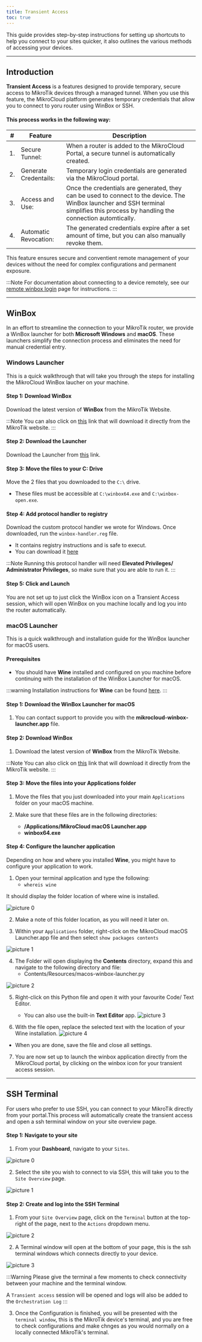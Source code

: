 ```yaml
---
title: Transient Access
toc: true
---
```


This guide provides step-by-step instructions for setting up shortcuts to help you connect to your sites quicker, it also outlines the various methods of accessing your devices.

---
## Introduction
**Transient Access** is a features designed to provide temporary, secure access to MikroTik devices through a managed tunnel. When you use this feature, the MikroCloud platform generates temporary credentials that allow you to connect to yoru router using WinBox or SSH.

#### This process works in the following way:
| # | Feature | Description |
| --- | --- | --- |
| 1. | Secure Tunnel: | When a router is added to the MikroCloud Portal, a secure tunnel is automatically created. |
| 2. | Generate Credentails: | Temporary login credentials are generated via the MikroCloud portal. |
| 3. | Access and Use: | Once the credentials are generated, they can be used to connect to the device. The WinBox launcher and SSH terminal simplifies this process by handling the connection automtically. |
| 4. | Automatic Revocation: | The generated credentials expire after a set amount of time, but you can also manually revoke them. |

This feature ensures secure and conventient remote management of your devices without the need for complex configurations and permanent exposure.

:::Note
For documentation about connecting to a device remotely, see our [remote winbox login](/documentation/guides/remote-winbox-login) page for instructions.
:::

---
## WinBox
In an effort to streamline the connection to your MikroTik router, we provide a WinBox launcher for both **Microsoft Windows** and **macOS**. These launchers simplify the connection process and eliminates the need for manual credential entry.

### Windows Launcher
This is a quick walkthrough that will take you through the steps for installing the MikroCloud WinBox laucher on your machine.

#### Step 1: Download WinBox
Download the latest version of **WinBox** from the MikroTik Website.

:::Note
You can also click on [this](https://mt.lv/winbox64) link that will download it directly from the MikroTik website.
:::

#### Step 2: Download the Launcher
Download the Launcher from [this](https://cdn.mikrocloud.com/downloads/winbox-open.exe) link.


#### Step 3: Move the files to your C: Drive
Move the 2 files that you downloaded to the `C:\` drive.
* These files must be accessible at `C:\winbox64.exe` and `C:\winbox-open.exe`.

#### Step 4: Add protocol handler to registry
Download the custom protocol handler we wrote for Windows.
Once downloaded, run the `winbox-handler.reg` file.
* It contains registry instructions and is safe to execut.
* You can download it [here](https://cdn.mikrocloud.com/downloads/winbox-handler.reg)

:::Note
Running this protocol handler will need **Elevated Privileges/ Administrator Privileges**, so make sure that you are able to run it.
:::

#### Step 5: Click and Launch
You are not set up to just click the WinBox icon on a Transient Access session, which will open WinBox on you machine locally and log you into the router automatically.




### macOS Launcher
This is a quick walkthrough and installation guide for the WinBox launcher for macOS users.

#### Prerequisites
* You should have **Wine** installed and configured on you machine before continuing with the installation of the WinBox Launcher for macOS.

:::warning
Installation instructions for **Wine** can be found [here](https://wiki.winehq.org/Download).
:::

#### Step 1: Download the WinBox Launcher for macOS
1. You can contact support to provide you with the **mikrocloud-winbox-launcher.app** file.

#### Step 2: Download WinBox
1. Download the latest version of **WinBox** from the MikroTik Website.

:::Note
You can also click on [this](https://mt.lv/winbox64) link that will download it directly from the MikroTik website.
:::

#### Step 3: Move the files into your Applications folder
1. Move the files that you just downloaded into your main `Applications` folder on your macOS machine.

2. Make sure that these files are in the following directories:
    * **/Applications/MikroCloud macOS Launcher.app**
    * **winbox64.exe**

#### Step 4: Configure the launcher application
Depending on how and where you installed **Wine**, you might have to configure your application to work.

1. Open your terminal application and type the following:
   * `whereis wine`

It should display the folder location of where wine is installed.

<!-- Insert Image -->
![picture 0](https://cdn.mkcld.io/059219c524909b1b3e9335a7f318b6e0dce984cc89f47381fae5229adb3cf0e4.png)  

2. Make a note of this folder location, as you will need it later on.

3. Within your `Applications` folder, right-click on the MikroCloud macOS Launcher.app file and then select `show packages contents`
<!-- Insert Image -->
![picture 1](https://cdn.mkcld.io/21489fe0b001dd680badf01579c2cdd9b4a37acf1e367e3e89a06124d5dfc4cd.jpg)  

4. The Folder will open displaying the **Contents** directory, expand this and navigate to the following directory and file:
    * Contents/Resources/macos-winbox-launcher.py
<!-- Insert Image -->
![picture 2](https://cdn.mkcld.io/98d39ca6f295f2886f199252e354a6f05b2c9e530443790ae0c26b79fbdf103c.png)  


5. Right-click on this Python file and open it with your favourite Code/ Text Editor.
    * You can also use the built-in **Text Editor** app.
![picture 3](https://cdn.mkcld.io/994705f058be6fb36726781c572e96b9cef08ed71f37bed0dbcfce1829b6ee88.jpg)  

6. With the file open, replace the selected text with the location of your Wine installation.
![picture 4](https://cdn.mkcld.io/805f78496e0fba92996588963d4dae43d7ec28c4ee16a34d286cf4f63b59a744.jpg)  

* When you are done, save the file and close all settings.

7. You are now set up to launch the winbox application directly from the MikroCloud portal, by clicking on the winbox icon for your transient access session.


---
## SSH Terminal
For users who prefer to use SSH, you can connect to your MikroTik directly from your portal.This process will automatically create the transient access and open a ssh terminal window on your site overview page.

#### Step 1: Navigate to your site
1. From your **Dashboard**, navigate to your `Sites`.
<!-- Insert Image -->
![picture 0](https://cdn.mkcld.io/6cfa5d3113c79d058310996f4235e796a2a228c40b6c81cda144e49a415f5825.jpg)  


2. Select the site you wish to connect to via SSH, this will take you to the `Site Overview` page.
<!-- Insert Image -->
![picture 1](https://cdn.mkcld.io/17fb7884318d1c8e6d50eebe0f52723786cd7856cab62f81499b898a5a003b5a.jpg)  


#### Step 2: Create and log into the SSH Terminal
1. From your `Site Overview` page, click on the `Terminal` button at the top-right of the page, next to the `Actions` dropdown menu.
<!-- Insert Image -->
![picture 2](https://cdn.mkcld.io/dca0c14625b17b2f81667916f320e1c6f736a4286a3cf6f32c4b6ed26932815f.jpg)  

2. A Terminal window will open at the bottom of your page, this is the ssh terminal windows which connects directly to your device.
<!-- Insert Image -->
![picture 3](https://cdn.mkcld.io/7de61acabca4678cf17ae3cfa85d4ddc8070236752a28b81d9b8a3bf32f6689e.png)  

:::Warning
Please give the terminal a few moments to check connectivity between your machine and the terminal window.

A `Transient access` session will be opened and logs will also be added to the `Orchestration Log`
:::

3. Once the Configuration is finished, you will be presented with the `terminal window`, this is the MikroTik device's terminal, and you are free to check configurations and make chnges as you would normally on a locally connected MikroTik's terminal.